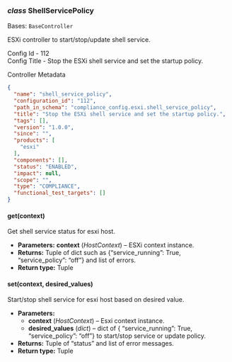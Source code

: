 ### *class* ShellServicePolicy

Bases: `BaseController`

ESXi controller to start/stop/update shell service.

Config Id - 112
<br/>
Config Title - Stop the ESXi shell service and set the startup policy.
<br/>

Controller Metadata
```json
{
  "name": "shell_service_policy",
  "configuration_id": "112",
  "path_in_schema": "compliance_config.esxi.shell_service_policy",
  "title": "Stop the ESXi shell service and set the startup policy.",
  "tags": [],
  "version": "1.0.0",
  "since": "",
  "products": [
    "esxi"
  ],
  "components": [],
  "status": "ENABLED",
  "impact": null,
  "scope": "",
  "type": "COMPLIANCE",
  "functional_test_targets": []
}
```

#### get(context)

Get shell service status for esxi host.

* **Parameters:**
  **context** (*HostContext*) – ESXi context instance.
* **Returns:**
  Tuple of dict such as {“service_running”: True, “service_policy”: “off”} and list of errors.
* **Return type:**
  Tuple

#### set(context, desired_values)

Start/stop shell service for esxi host based on desired value.

* **Parameters:**
  * **context** (*HostContext*) – Esxi context instance.
  * **desired_values** (*dict*) – dict of { “service_running”: True, “service_policy”: “off”} to start/stop service or update policy.
* **Returns:**
  Tuple of “status” and list of error messages.
* **Return type:**
  Tuple
